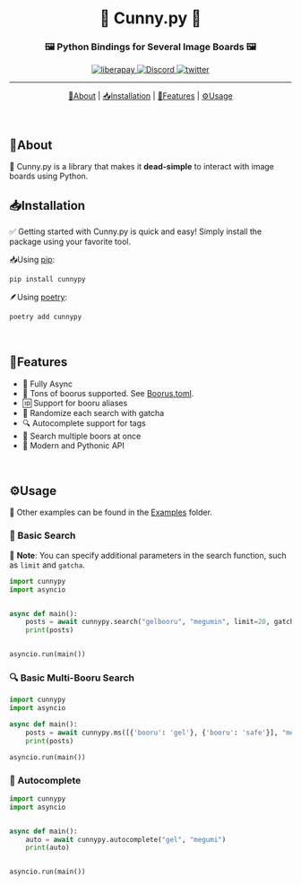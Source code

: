<h1 style="text-align:center">🦀 Cunny.py 🦀</h1>
<h3 style="text-align:center">🖼️ Python Bindings for Several Image Boards 🖼️</h3>
<p align="center">
    <a href="https://liberapay.com/GlitchyChan/donate">
        <img src="https://img.shields.io/badge/Liberapay-F6C915?style=for-the-badge&logo=liberapay&logoColor=black" alt="liberapay" />
    </a>
    <a href="https://discord.gg/ZxbYHEh">
        <img src="https://img.shields.io/badge/Discord-5865F2?logo=discord&logoColor=fff&style=for-the-badge" alt="Discord" />
    </a>
    <a href="https://twitter.com/glitchychan">
        <img src="https://img.shields.io/badge/twitter-%2300acee?&style=for-the-badge&logo=twitter&logoColor=white" alt="twitter" />
    </a>
</p>

---

<p align="center">
	<a href="#📜About">📜About</a> |
	<a href="#📥Installation">📥Installation</a> |
	<a href="#🌟Features">🌟Features</a> |
	<a href="#⚙️Usage">⚙️Usage</a>
</p>
<br>

## 📜About
🦀 Cunny.py is a library that makes it **dead-simple** to interact with image boards using Python.
<br>

## 📥Installation
✅ Getting started with Cunny.py is quick and easy! Simply install the package using your favorite tool.

📥Using [pip](https://pypi.org/project/pip/):

```bash
pip install cunnypy
```

🪶Using [poetry](https://python-poetry.org):

```bash
poetry add cunnypy
```
<br>

## 🌟Features
- 🚀 Fully Async
- 💯 Tons of boorus supported. See [Boorus.toml](./cunnypy/boorus.toml).
- 🆔 Support for booru aliases
- 🎲 Randomize each search with gatcha
- 🔍 Autocomplete support for tags
- 🔢 Search multiple boors at once
- 🐍 Modern and Pythonic API
<br>

## ⚙️Usage
🎉 Other examples can be found in the [Examples](./examples) folder.

### 🔎 Basic Search
📝 **Note**: You can specify additional parameters in the search function, such as `limit` and `gatcha`.

```python
import cunnypy
import asyncio


async def main():
    posts = await cunnypy.search("gelbooru", "megumin", limit=20, gatcha=True)
    print(posts)


asyncio.run(main())
```

### 🔍 Basic Multi-Booru Search

```python
import cunnypy
import asyncio

async def main():
    posts = await cunnypy.ms([{'booru': 'gel'}, {'booru': 'safe'}], "megumin")
    print(posts)

asyncio.run(main())
```

### 🤖 Autocomplete

```python
import cunnypy
import asyncio


async def main():
    auto = await cunnypy.autocomplete("gel", "megumi")
    print(auto)


asyncio.run(main())
```
